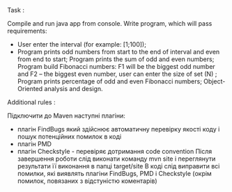 Task :

Compile and run java app from console.
Write program, which will pass requirements:
- User enter the interval (for example: [1;100]);
- Program prints odd numbers from start to the end of interval and even from end to start;
Program prints the sum of odd and even numbers;
Program build Fibonacci numbers: F1 will be the biggest odd number and F2 – the biggest even number, user can enter the size of set (N)
;
Program prints percentage of odd and even Fibonacci numbers;
Object-Oriented analysis and design.

Additional rules :

Підключити до Maven наступні плагіни:
- плагін FindBugs який здійснює автоматичну перевірку якості коду і пошук потенційних помилок в коді
- плагін PMD
- плагін Checkstyle - перевіряє дотримання code convention
Після завершення роботи слід виконати команду mvn site і переглянути результати її виконання в папці target/site 
В коді слід виправити всі помилки, які виявлять плагіни FindBugs, PMD і Checkstyle (окрім помилок, повязаних з відстуністю коментарів)
